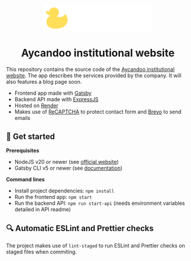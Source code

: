 <p align="center">
  <a href="https://aycandoo.fr">
    <img alt="Aycandoo logo" src="./src/images/aycandoo-color-logo.svg" width="300" style="background-color: black;"/>
  </a>
</p>
<h1 align="center">
  Aycandoo institutional website
</h1>

This repository contains the source code of the [Aycandoo institutional website](https://aycandoo.fr). The app describes the services provided by the company. It will also features a blog page soon.

- Frontend app made with [Gatsby](https://www.gatsbyjs.com/)
- Backend API made with [ExpressJS](https://expressjs.com/)
- Hosted on [Render](https://render.com/)
- Makes use of [ReCAPTCHA](https://www.google.com/recaptcha/about/) to protect contact form and [Brevo](https://www.brevo.com/) to send emails

## 🚀 Get started

**Prerequisites**

- NodeJS v20 or newer (see [official website](https://nodejs.org/en))
- Gatsby CLI v5 or newer (see [documentation](https://www.gatsbyjs.com/docs/tutorial/getting-started/part-0/#gatsby-cli))

**Command lines**

- Install project dependencies: `npm install`
- Run the frontend app: `npm start`
- Run the backend API: `npm run start-api` (needs environment variables detailed in API readme)

## 🔍 Automatic ESLint and Prettier checks

The project makes use of `lint-staged` to run ESLint and Prettier checks on staged files when commiting.

